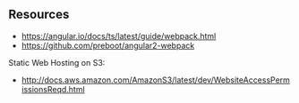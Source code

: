 ## Resources

* https://angular.io/docs/ts/latest/guide/webpack.html
* https://github.com/preboot/angular2-webpack

Static Web Hosting on S3:
* http://docs.aws.amazon.com/AmazonS3/latest/dev/WebsiteAccessPermissionsReqd.html
